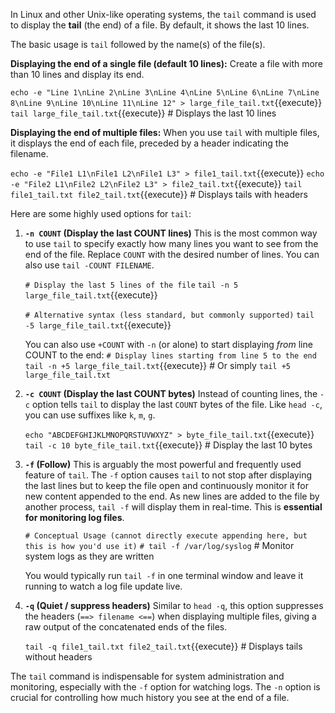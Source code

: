 In Linux and other Unix-like operating systems, the `tail` command is used to display the **tail** (the end) of a file. By default, it shows the last 10 lines.

The basic usage is `tail` followed by the name(s) of the file(s).

**Displaying the end of a single file (default 10 lines):**
Create a file with more than 10 lines and display its end.

`echo -e "Line 1\nLine 2\nLine 3\nLine 4\nLine 5\nLine 6\nLine 7\nLine 8\nLine 9\nLine 10\nLine 11\nLine 12" > large_file_tail.txt`{{execute}}
`tail large_file_tail.txt`{{execute}} # Displays the last 10 lines

**Displaying the end of multiple files:**
When you use `tail` with multiple files, it displays the end of each file, preceded by a header indicating the filename.

`echo -e "File1 L1\nFile1 L2\nFile1 L3" > file1_tail.txt`{{execute}}
`echo -e "File2 L1\nFile2 L2\nFile2 L3" > file2_tail.txt`{{execute}}
`tail file1_tail.txt file2_tail.txt`{{execute}} # Displays tails with headers

Here are some highly used options for `tail`:

1.  **`-n COUNT` (Display the last COUNT lines)**
    This is the most common way to use `tail` to specify exactly how many lines you want to see from the end of the file. Replace `COUNT` with the desired number of lines. You can also use `tail -COUNT FILENAME`.

    `# Display the last 5 lines of the file`
    `tail -n 5 large_file_tail.txt`{{execute}}

    `# Alternative syntax (less standard, but commonly supported)`
    `tail -5 large_file_tail.txt`{{execute}}

    You can also use `+COUNT` with `-n` (or alone) to start displaying *from* line COUNT to the end:
    `# Display lines starting from line 5 to the end`
    `tail -n +5 large_file_tail.txt`{{execute}} # Or simply `tail +5 large_file_tail.txt`

2.  **`-c COUNT` (Display the last COUNT bytes)**
    Instead of counting lines, the `-c` option tells `tail` to display the last `COUNT` bytes of the file. Like `head -c`, you can use suffixes like `k`, `m`, `g`.

    `echo "ABCDEFGHIJKLMNOPQRSTUVWXYZ" > byte_file_tail.txt`{{execute}}
    `tail -c 10 byte_file_tail.txt`{{execute}} # Display the last 10 bytes

3.  **`-f` (Follow)**
    This is arguably the most powerful and frequently used feature of `tail`. The `-f` option causes `tail` to not stop after displaying the last lines but to keep the file open and continuously monitor it for new content appended to the end. As new lines are added to the file by another process, `tail -f` will display them in real-time. This is **essential for monitoring log files**.

    `# Conceptual Usage (cannot directly execute appending here, but this is how you'd use it)`
    `# tail -f /var/log/syslog` # Monitor system logs as they are written

    You would typically run `tail -f` in one terminal window and leave it running to watch a log file update live.

4.  **`-q` (Quiet / suppress headers)**
    Similar to `head -q`, this option suppresses the headers (`==> filename <==`) when displaying multiple files, giving a raw output of the concatenated ends of the files.

    `tail -q file1_tail.txt file2_tail.txt`{{execute}} # Displays tails without headers

The `tail` command is indispensable for system administration and monitoring, especially with the `-f` option for watching logs. The `-n` option is crucial for controlling how much history you see at the end of a file.
